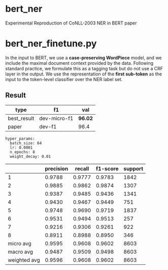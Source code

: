 # bert_ner
Experimental Reproduction of CoNLL-2003 NER in BERT paper

# bert_ner_finetune.py
In the input to BERT, we use a **case-preserving WordPiece** model, and we include the maximal document context provided by the data. Following standard practice, we formulate this as a tagging task but do not use a CRF layer in the output. We use the representation of the **first sub-token** as the input to the token-level classifier over the NER label set.

## Result
| type | f1 | val |
| --- | --- | --- |
| best_result | dev-micro-f1 | **96.02** |
| paper | dev-f1 | 96.4 |

```
hyper_params:
  batch_size: 64
  lr: 0.0001
  n_epochs: 8
  weight_decay: 0.01
```
|  | precision | recall | f1-score | support |
| --- | --- | --- | --- | --- |
| 1 | 0.9788 | 0.9777 | 0.9783 | 1842 |
| 2 | 0.9885 | 0.9862 | 0.9874 | 1307 |
| 3 | 0.9387 | 0.9485 | 0.9436 | 1341 |
| 4 | 0.9430 | 0.9467 | 0.9449 | 751 |
| 5 | 0.9748 | 0.9690 | 0.9719 | 1837 |
| 6 | 0.9531 | 0.9494 | 0.9513 | 257 |
| 7 | 0.9216 | 0.9306 | 0.9261 | 922 |
| 8 | 0.8911 | 0.8988 | 0.8950 | 346 |
|   micro avg | 0.9595 | 0.9608 | 0.9602 | 8603 |
|   macro avg | 0.9487 | 0.9509 | 0.9498 | 8603 |
|weighted avg | 0.9596 | 0.9608 | 0.9602 | 8603 |
